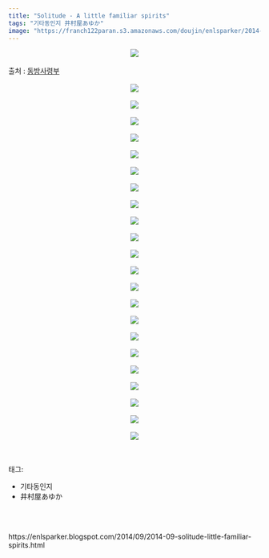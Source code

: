 ```yaml
---
title: "Solitude - A little familiar spirits"
tags: "기타동인지 井村屋あゆか"
image: "https://franch122paran.s3.amazonaws.com/doujin/enlsparker/2014-09-solitude-little-familiar-spirits/001.jpg"
---
```

<div class="article">
<div class="post-body entry-content" id="post-body-987433187556121640" itemprop="description articleBody">
<div class="separator" style="clear: both; text-align: center;">
<img src="{{ site.imgserver7 }}/enlsparker/2014-09-solitude-little-familiar-spirits/001.jpg"/></div>
<br/>
<a name="more"></a>출처 : <a href="http://cafe.naver.com/touhouheadquarters">동방사령부</a><br/>
<br/>
<div class="separator" style="clear: both; text-align: center;">
<img src="{{ site.imgserver7 }}/enlsparker/2014-09-solitude-little-familiar-spirits/002.jpg"/></div>
<br/>
<div class="separator" style="clear: both; text-align: center;">
<img src="{{ site.imgserver7 }}/enlsparker/2014-09-solitude-little-familiar-spirits/003.jpg"/></div>
<br/>
<div class="separator" style="clear: both; text-align: center;">
<img src="{{ site.imgserver7 }}/enlsparker/2014-09-solitude-little-familiar-spirits/004.jpg"/></div>
<br/>
<div class="separator" style="clear: both; text-align: center;">
<img src="{{ site.imgserver7 }}/enlsparker/2014-09-solitude-little-familiar-spirits/005.jpg"/></div>
<br/>
<div class="separator" style="clear: both; text-align: center;">
<img src="{{ site.imgserver7 }}/enlsparker/2014-09-solitude-little-familiar-spirits/006.jpg"/></div>
<br/>
<div class="separator" style="clear: both; text-align: center;">
<img src="{{ site.imgserver7 }}/enlsparker/2014-09-solitude-little-familiar-spirits/007.jpg"/></div>
<br/>
<div class="separator" style="clear: both; text-align: center;">
<img src="{{ site.imgserver7 }}/enlsparker/2014-09-solitude-little-familiar-spirits/008.jpg"/></div>
<br/>
<div class="separator" style="clear: both; text-align: center;">
<img src="{{ site.imgserver7 }}/enlsparker/2014-09-solitude-little-familiar-spirits/009.jpg"/></div>
<br/>
<div class="separator" style="clear: both; text-align: center;">
<img src="{{ site.imgserver7 }}/enlsparker/2014-09-solitude-little-familiar-spirits/010.jpg"/></div>
<br/>
<div class="separator" style="clear: both; text-align: center;">
<img src="{{ site.imgserver7 }}/enlsparker/2014-09-solitude-little-familiar-spirits/011.jpg"/></div>
<br/>
<div class="separator" style="clear: both; text-align: center;">
<img src="{{ site.imgserver7 }}/enlsparker/2014-09-solitude-little-familiar-spirits/012.jpg"/></div>
<br/>
<div class="separator" style="clear: both; text-align: center;">
<img src="{{ site.imgserver7 }}/enlsparker/2014-09-solitude-little-familiar-spirits/013.jpg"/></div>
<br/>
<div class="separator" style="clear: both; text-align: center;">
<img src="{{ site.imgserver7 }}/enlsparker/2014-09-solitude-little-familiar-spirits/014.jpg"/></div>
<br/>
<div class="separator" style="clear: both; text-align: center;">
<img src="{{ site.imgserver7 }}/enlsparker/2014-09-solitude-little-familiar-spirits/015.jpg"/></div>
<br/>
<div class="separator" style="clear: both; text-align: center;">
<img src="{{ site.imgserver7 }}/enlsparker/2014-09-solitude-little-familiar-spirits/016.jpg"/></div>
<br/>
<div class="separator" style="clear: both; text-align: center;">
<img src="{{ site.imgserver7 }}/enlsparker/2014-09-solitude-little-familiar-spirits/017.jpg"/></div>
<br/>
<div class="separator" style="clear: both; text-align: center;">
<img src="{{ site.imgserver7 }}/enlsparker/2014-09-solitude-little-familiar-spirits/018.jpg"/></div>
<br/>
<div class="separator" style="clear: both; text-align: center;">
<img src="{{ site.imgserver7 }}/enlsparker/2014-09-solitude-little-familiar-spirits/019.jpg"/></div>
<br/>
<div class="separator" style="clear: both; text-align: center;">
<img src="{{ site.imgserver7 }}/enlsparker/2014-09-solitude-little-familiar-spirits/020.jpg"/></div>
<br/>
<div class="separator" style="clear: both; text-align: center;">
<img src="{{ site.imgserver7 }}/enlsparker/2014-09-solitude-little-familiar-spirits/021.jpg"/></div>
<br/>
<div class="separator" style="clear: both; text-align: center;">
<img src="{{ site.imgserver7 }}/enlsparker/2014-09-solitude-little-familiar-spirits/022.jpg"/></div>
<br/>
<div class="separator" style="clear: both; text-align: center;">
<img src="{{ site.imgserver7 }}/enlsparker/2014-09-solitude-little-familiar-spirits/023.jpg"/></div>
<br/>
<div style="clear: both;"></div>
</div></div><br/>
<div class="tagTrail">
<p>태그: </p>
<ul>
<li>기타동인지</li>
<li>井村屋あゆか</li>
</ul>
</div><br/>

<br/>
<p id="refer">https://enlsparker.blogspot.com/2014/09/2014-09-solitude-little-familiar-spirits.html</p>
<br/>


